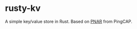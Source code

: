 # rusty-kv

A simple key/value store in Rust. Based on [PNAR](https://github.com/pingcap/talent-plan/blob/master/courses/rust/README.md) from PingCAP.
